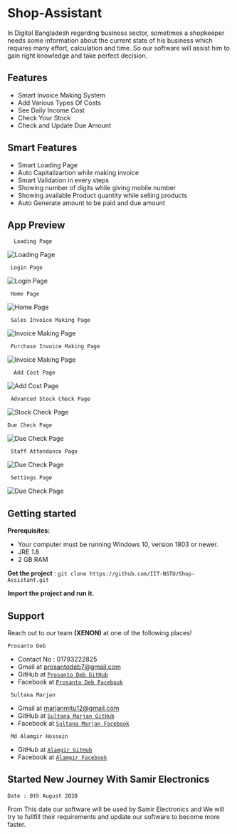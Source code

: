 # Shop-Assistant
In Digital Bangladesh regarding business sector, sometimes a shopkeeper needs some information about the current state of his business which requires many effort, calculation and time. So our software will assist him to gain right knowledge and take perfect decision.


## Features
 * Smart Invoice Making System
 * Add Various Types Of Costs
 * See Daily Income Cost
 * Check Your Stock
 * Check and Update Due Amount
 
 ## Smart Features
  * Smart Loading Page
  * Auto Capitalizartion while making invoice
  * Smart Validation in every steps
  * Showing number of digits while giving mobile number
  * Showing available Product quantity while selling products
  * Auto Generate amount to be paid and due amount
  
 ## App Preview 
```
  Loading Page
```
 ![Loading Page](https://github.com/IIT-NSTU/Shop-Assistant/blob/master/For%20Developers%20(NetBeans%20Formate)/src/Pictures/LoadingPage.png)
 ```
  Login Page
  ```
 ![Login Page](https://github.com/IIT-NSTU/Shop-Assistant/blob/master/For%20Developers%20(NetBeans%20Formate)/src/Pictures/LoginPage.png)
 ```
  Home Page
  ```
 ![Home Page](https://github.com/IIT-NSTU/Shop-Assistant/blob/master/For%20Developers%20(NetBeans%20Formate)/src/Pictures/HomePage.png)
 ```
  Sales Invoice Making Page
  ```
 ![Invoice Making Page](https://github.com/IIT-NSTU/Shop-Assistant/blob/master/For%20Developers%20(NetBeans%20Formate)/src/Pictures/CreateSalesInvoicePage.png)
 
 ```
  Purchase Invoice Making Page
  ```
 ![Invoice Making Page](https://github.com/IIT-NSTU/Shop-Assistant/blob/master/For%20Developers%20(NetBeans%20Formate)/src/Pictures/CreatePurchaseInvoicePage.png)
 
```
  Add Cost Page
```
 
 ![Add Cost Page](https://github.com/IIT-NSTU/Shop-Assistant/blob/master/For%20Developers%20(NetBeans%20Formate)/src/Pictures/AddCostPage.png)
 ```
  Advanced Stock Check Page
  ```
 ![Stock Check Page](https://github.com/IIT-NSTU/Shop-Assistant/blob/master/For%20Developers%20(NetBeans%20Formate)/src/Pictures/AdvancesStockCheckPage.png)
  ```
  Due Check Page
  ```
 ![Due Check Page](https://github.com/IIT-NSTU/Shop-Assistant/blob/master/For%20Developers%20(NetBeans%20Formate)/src/Pictures/DueCheckPage.png)
 
 ```
  Staff Attendance Page
  ```
 ![Due Check Page](https://github.com/IIT-NSTU/Shop-Assistant/blob/master/For%20Developers%20(NetBeans%20Formate)/src/Pictures/StaffAttendancePage.png)
 
 ```
  Settings Page
  ```
 ![Due Check Page](https://github.com/IIT-NSTU/Shop-Assistant/blob/master/For%20Developers%20(NetBeans%20Formate)/src/Pictures/SettingsPage.png)

 
 ## Getting started
**Prerequisites:**
- Your computer must be running Windows 10, version 1803 or newer.
- JRE 1.8
- 2 GB RAM

**Get the project** :
    ```
    git clone https://github.com/IIT-NSTU/Shop-Assistant.git
    ```
    
**Import the project and run it.**    
  
## Support

Reach out to our team **(XENON)** at one of the following places!

 ```
 Prosanto Deb
 ```
- Contact No : 01793222825
- Gmail at prosantodeb7@gmail.com
- GitHub at <a href="https://github.com/Prosanto7" target="Blank">`Prosanto Deb GitHub`</a>
- Facebook at <a href="https://web.facebook.com/prosantoDEB" target="Blank">`Prosanto Deb Facebook`</a>

```
 Sultana Marjan
 ```
- Gmail at marjanmitu12@gmail.com 
- GitHub at <a href="https://github.com/marjan12" target="Blank">`Sultana Marjan GitHub`</a>
- Facebook at <a href="https://web.facebook.com/marjan.mitu.7796" target="Blank">`Sultana Marjan Facebook`</a>

```
 Md Alamgir Hossain
 ```
- GitHub at <a href="https://github.com/Alamgir2-2" target="Blank">`Alamgir GitHub`</a>
- Facebook at <a href="https://web.facebook.com/meshwork.web" target="Blank">`Alamgir Facebook`</a>
  
  
  
 ## Started New Journey With Samir Electronics
 ``` 
Date : 8th August 2020
 ```
 From This date our software will be used by Samir Electronics and We will try to fullfill their requirements and update our software to become more faster.
  
    
    
 
